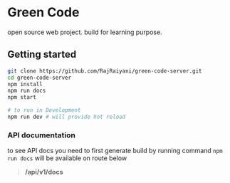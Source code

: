 # Green Code

open source web project. build for learning purpose.

## Getting started

```bash
git clone https://github.com/RajRaiyani/green-code-server.git
cd green-code-server
npm install
npm run docs
npm start

# to run in Development
npm run dev # will provide hot reload
```

### API documentation

to see API docs you need to first generate build by running command `npm run docs` will be available on route below

> **/api/v1/docs**
